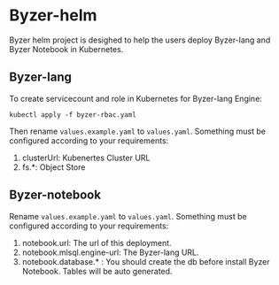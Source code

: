 # Byzer-helm

Byzer helm project is desighed to help the users deploy Byzer-lang  and Byzer Notebook in Kubernetes.

## Byzer-lang

To create servicecount and role in Kubernetes for Byzer-lang Engine:

```shell
kubectl apply -f byzer-rbac.yaml
```

Then rename `values.example.yaml` to `values.yaml`. Something must be configured according to your requirements:

1. clusterUrl: Kubenertes Cluster URL
2. fs.*: Object Store

## Byzer-notebook

Rename `values.example.yaml` to `values.yaml`. Something must be configured according to your requirements:

1. notebook.url: The url of this deployment.
1. notebook.mlsql.engine-url: The Byzer-lang URL.
2. notebook.database.* : You should create the db before install Byzer Notebook.  Tables will be auto generated.
